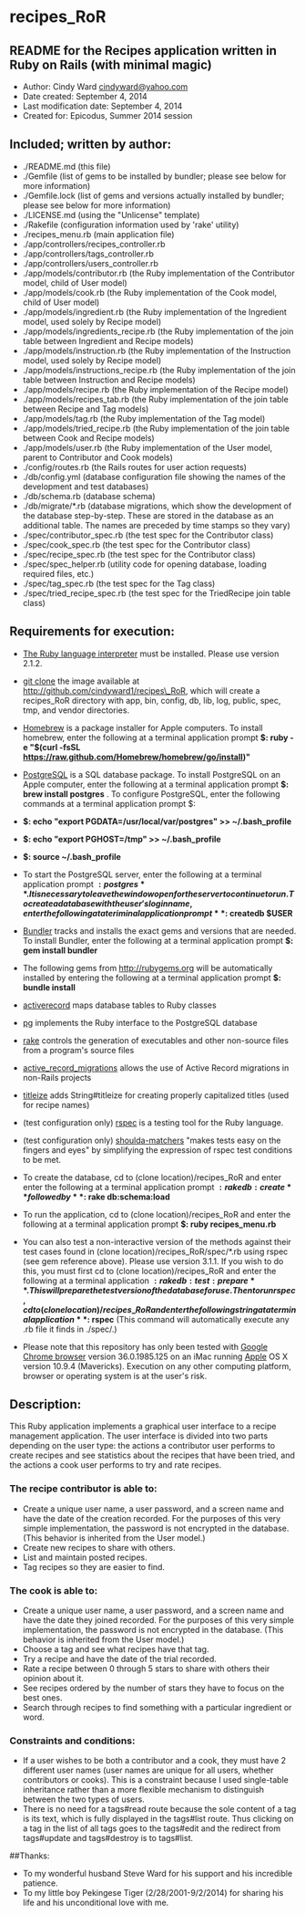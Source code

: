 recipes\_RoR
====================

## README for the Recipes application written in Ruby on Rails (with minimal magic)

* Author: Cindy Ward <cindyward@yahoo.com>
* Date created: September 4, 2014
* Last modification date: September 4, 2014
* Created for:  Epicodus, Summer 2014 session

## Included; written by author:
* ./README.md (this file)
* ./Gemfile (list of gems to be installed by bundler; please see below for more information)
* ./Gemfile.lock (list of gems and versions actually installed by bundler; please see below for more information)
* ./LICENSE.md (using the "Unlicense" template)
* ./Rakefile (configuration information used by 'rake' utility)
* ./recipes_menu.rb (main application file)
* ./app/controllers/recipes_controller.rb
* ./app/controllers/tags_controller.rb
* ./app/controllers/users_controller.rb
* ./app/models/contributor.rb (the Ruby implementation of the Contributor model, child of User model)
* ./app/models/cook.rb (the Ruby implementation of the Cook model, child of User model)
* ./app/models/ingredient.rb (the Ruby implementation of the Ingredient model, used solely by Recipe model)
* ./app/models/ingredients_recipe.rb (the Ruby implementation of the join table between Ingredient and Recipe models)
* ./app/models/instruction.rb (the Ruby implementation of the Instruction model, used solely by Recipe model)
* ./app/models/instructions_recipe.rb (the Ruby implementation of the join table between Instruction and Recipe models)
* ./app/models/recipe.rb (the Ruby implementation of the Recipe model)
* ./app/models/recipes_tab.rb (the Ruby implementation of the join table between Recipe and Tag models)
* ./app/models/tag.rb (the Ruby implementation of the Tag model)
* ./app/models/tried_recipe.rb (the Ruby implementation of the join table between Cook and Recipe models)
* ./app/models/user.rb (the Ruby implementation of the User model, parent to Contributor and Cook models)
* ./config/routes.rb (the Rails routes for user action requests)
* ./db/config.yml (database configuration file showing the names of the development and test databases)
* ./db/schema.rb (database schema)
* ./db/migrate/*.rb (database migrations, which show the development of the database step-by-step. These are stored in the database as an additional table. The names are preceded by time stamps so they vary)
* ./spec/contributor\_spec.rb (the test spec for the Contributor class)
* ./spec/cook\_spec.rb (the test spec for the Contributor class)
* ./spec/recipe\_spec.rb (the test spec for the Contributor class)
* ./spec/spec\_helper.rb (utility code for opening database, loading required files, etc.)
* ./spec/tag\_spec.rb (the test spec for the Tag class)
* ./spec/tried\_recipe\_spec.rb (the test spec for the TriedRecipe join table class)

## Requirements for execution:
* [The Ruby language interpreter](https://www.ruby-lang.org/en/downloads/) must be installed. Please use version 2.1.2.

* [git clone](http://github.com/) the image available at http://github.com/cindyward1/recipes\_RoR, which will create a recipes\_RoR directory with app, bin, config, db, lib, log, public, spec, tmp, and vendor directories.

* [Homebrew](http://brew.sh/) is a package installer for Apple computers. To install homebrew, enter the following at a terminal application prompt **$: ruby -e "$(curl -fsSL https://raw.github.com/Homebrew/homebrew/go/install)"**

* [PostgreSQL](http://http://www.postgresql.org/) is a SQL database package. To install PostgreSQL on an Apple computer, enter the following at a terminal application prompt **$: brew install postgres** . To configure PostgreSQL, enter the following commands at a terminal application prompt $:
 * **$: echo "export PGDATA=/usr/local/var/postgres" >> ~/.bash\_profile**
 * **$: echo "export PGHOST=/tmp" >> ~/.bash\_profile**
 * **$: source ~/.bash\_profile**
* To start the PostgreSQL server, enter the following at a terminal application prompt **$: postgres** . It is necessary to leave the window open for the server to continue to run. To create a database with the user's login name, enter the following at a teriminal application prompt **$: createdb $USER**

* [Bundler](http://bundler.io) tracks and installs the exact gems and versions that are needed. To install Bundler, enter the following at a terminal application prompt **$: gem install bundler**
* The following gems from http://rubygems.org will be automatically installed by entering the following at a terminal application prompt **$: bundle install**
 * [activerecord](https://rubygems.org/gems/activerecord) maps database tables to Ruby classes
 * [pg](https://rubygems.org/gems/pg) implements the Ruby interface to the PostgreSQL database
 * [rake](https://rubygems.org/gems/rake) controls the generation of executables and other non-source files from a program's source files
 * [active\_record\_migrations](https://rubygems.org/gems/active\_record\_migrations) allows the use of Active Record migrations in non-Rails projects
 * [titleize](bygems.org/gems/titleize) adds String#titleize for creating properly capitalized titles (used for recipe names)
 * (test configuration only) [rspec](https://rubygems.org/gems/rspec) is a testing tool for the Ruby language.
 * (test configuration only) [shoulda-matchers](http://robots.thoughtbot.com/shoulda-matchers-2-6-0) "makes tests easy on the fingers and eyes" by simplifying the expression of rspec test conditions to be met.

* To create the database, cd to (clone location)/recipes\_RoR and enter enter the following at a terminal application prompt **$: rake db:create** followed by **$: rake db:schema:load**

* To run the application, cd to (clone location)/recipes\_RoR and enter the following at a terminal application prompt **$: ruby recipes_menu.rb**
* You can also test a non-interactive version of the methods against their test cases found in (clone location)/recipes\_RoR/spec/\*.rb using rspec (see gem reference above). Please use version 3.1.1. If you wish to do this, you must first cd to (clone location)/recipes\_RoR and enter the following at a terminal application **$: rake db:test:prepare** . This will prepare the test version of the database for use. Then to run rspec, cd to (clone location)/recipes\_RoR and enter the following string at a terminal application **$: rspec** (This command will automatically execute any .rb file it finds in ./spec/.)

* Please note that this repository has only been tested with [Google Chrome browser](http://www.google.com/intl/en/chrome/browser) version 36.0.1985.125 on an iMac running [Apple](http://www.apple.com) OS X version 10.9.4 (Mavericks). Execution on any other computing platform, browser or operating system is at the user's risk.

## Description:
This Ruby application implements a graphical user interface to a recipe management application. The user interface is divided into two parts depending on the user type: the actions a contributor user performs to create recipes and see statistics about the recipes that have been tried, and the actions a cook user performs to try and rate recipes.

### The recipe contributor is able to:
* Create a unique user name, a user password, and a screen name and have the date of the creation recorded. For the purposes of this very simple implementation, the password is not encrypted in the database. (This behavior is inherited from the User model.)
* Create new recipes to share with others.
* List and maintain posted recipes.
* Tag recipes so they are easier to find.

### The cook is able to:
* Create a unique user name, a user password, and a screen name and have the date they joined recorded. For the purposes of this very simple implementation, the password is not encrypted in the database. (This behavior is inherited from the User model.)
* Choose a tag and see what recipes have that tag.
* Try a recipe and have the date of the trial recorded.
* Rate a recipe between 0 through 5 stars to share with others their opinion about it.
* See recipes ordered by the number of stars they have to focus on the best ones.
* Search through recipes to find something with a particular ingredient or word.

### Constraints and conditions:
* If a user wishes to be both a contributor and a cook, they must have 2 different user names (user names are unique for all users, whether contributors or cooks). This is a constraint because I used single-table inheritance rather than a more flexible mechanism to distinguish between the two types of users.
* There is no need for a tags#read route because the sole content of a tag is its text, which is fully displayed in the tags#list route. Thus clicking on a tag in the list of all tags goes to the tags#edit and the redirect from tags#update and tags#destroy is to tags#list.

##Thanks:
* To my wonderful husband Steve Ward for his support and his incredible patience.
* To my little boy Pekingese Tiger (2/28/2001-9/2/2014) for sharing his life and his unconditional love with me.
